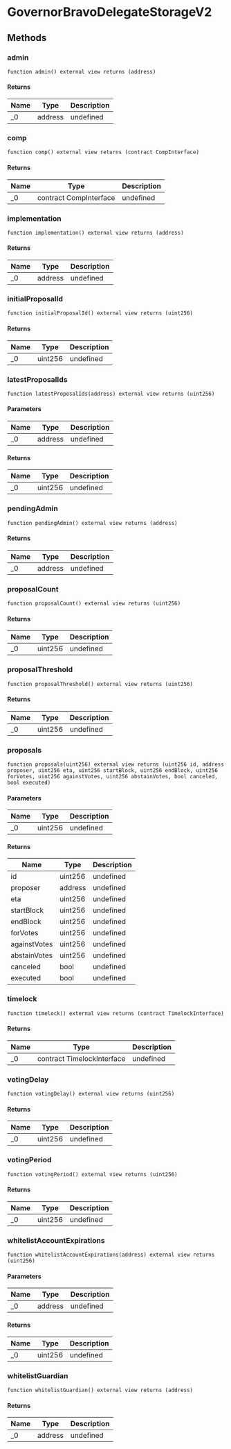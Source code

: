 # GovernorBravoDelegateStorageV2









## Methods

### admin

```solidity
function admin() external view returns (address)
```






#### Returns

| Name | Type | Description |
|---|---|---|
| _0 | address | undefined |

### comp

```solidity
function comp() external view returns (contract CompInterface)
```






#### Returns

| Name | Type | Description |
|---|---|---|
| _0 | contract CompInterface | undefined |

### implementation

```solidity
function implementation() external view returns (address)
```






#### Returns

| Name | Type | Description |
|---|---|---|
| _0 | address | undefined |

### initialProposalId

```solidity
function initialProposalId() external view returns (uint256)
```






#### Returns

| Name | Type | Description |
|---|---|---|
| _0 | uint256 | undefined |

### latestProposalIds

```solidity
function latestProposalIds(address) external view returns (uint256)
```





#### Parameters

| Name | Type | Description |
|---|---|---|
| _0 | address | undefined |

#### Returns

| Name | Type | Description |
|---|---|---|
| _0 | uint256 | undefined |

### pendingAdmin

```solidity
function pendingAdmin() external view returns (address)
```






#### Returns

| Name | Type | Description |
|---|---|---|
| _0 | address | undefined |

### proposalCount

```solidity
function proposalCount() external view returns (uint256)
```






#### Returns

| Name | Type | Description |
|---|---|---|
| _0 | uint256 | undefined |

### proposalThreshold

```solidity
function proposalThreshold() external view returns (uint256)
```






#### Returns

| Name | Type | Description |
|---|---|---|
| _0 | uint256 | undefined |

### proposals

```solidity
function proposals(uint256) external view returns (uint256 id, address proposer, uint256 eta, uint256 startBlock, uint256 endBlock, uint256 forVotes, uint256 againstVotes, uint256 abstainVotes, bool canceled, bool executed)
```





#### Parameters

| Name | Type | Description |
|---|---|---|
| _0 | uint256 | undefined |

#### Returns

| Name | Type | Description |
|---|---|---|
| id | uint256 | undefined |
| proposer | address | undefined |
| eta | uint256 | undefined |
| startBlock | uint256 | undefined |
| endBlock | uint256 | undefined |
| forVotes | uint256 | undefined |
| againstVotes | uint256 | undefined |
| abstainVotes | uint256 | undefined |
| canceled | bool | undefined |
| executed | bool | undefined |

### timelock

```solidity
function timelock() external view returns (contract TimelockInterface)
```






#### Returns

| Name | Type | Description |
|---|---|---|
| _0 | contract TimelockInterface | undefined |

### votingDelay

```solidity
function votingDelay() external view returns (uint256)
```






#### Returns

| Name | Type | Description |
|---|---|---|
| _0 | uint256 | undefined |

### votingPeriod

```solidity
function votingPeriod() external view returns (uint256)
```






#### Returns

| Name | Type | Description |
|---|---|---|
| _0 | uint256 | undefined |

### whitelistAccountExpirations

```solidity
function whitelistAccountExpirations(address) external view returns (uint256)
```





#### Parameters

| Name | Type | Description |
|---|---|---|
| _0 | address | undefined |

#### Returns

| Name | Type | Description |
|---|---|---|
| _0 | uint256 | undefined |

### whitelistGuardian

```solidity
function whitelistGuardian() external view returns (address)
```






#### Returns

| Name | Type | Description |
|---|---|---|
| _0 | address | undefined |




